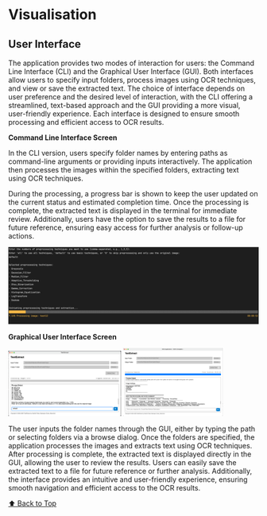 # Visualisation

<a name="top"></a>

## User Interface 

The application provides two modes of interaction for users: the Command Line Interface (CLI) and the Graphical User Interface (GUI). Both interfaces allow users to specify input folders, process images using OCR techniques, and view or save the extracted text. The choice of interface depends on user preference and the desired level of interaction, with the CLI offering a streamlined, text-based approach and the GUI providing a more visual, user-friendly experience. Each interface is designed to ensure smooth processing and efficient access to OCR results.

**Command Line Interface Screen**

In the CLI version, users specify folder names by entering paths as command-line arguments or providing inputs interactively. The application then processes the images within the specified folders, extracting text using OCR techniques.

During the processing, a progress bar is shown to keep the user updated on the current status and estimated completion time. Once the processing is complete, the extracted text is displayed in the terminal for immediate review. Additionally, users have the option to save the results to a file for future reference, ensuring easy access for further analysis or follow-up actions.

<img src="../../assets/readme/image-14.png" alt="GUI-input" />

**Graphical User Interface Screen**

<img src="../../assets/readme/image-8.png" alt="GUI-input" width="45%"/> <img src="../../assets/readme/image-9.png" alt="GUI-output" width="40%"/>

The user inputs the folder names through the GUI, either by typing the path or selecting folders via a browse dialog. Once the folders are specified, the application processes the images and extracts text using OCR techniques. After processing is complete, the extracted text is displayed directly in the GUI, allowing the user to review the results. Users can easily save the extracted text to a file for future reference or further analysis. Additionally, the interface provides an intuitive and user-friendly experience, ensuring smooth navigation and efficient access to the OCR results.

[⬆️ Back to Top](#top)